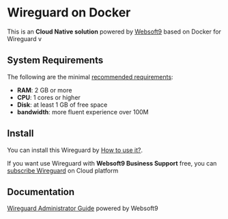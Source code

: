 # Wireguard on Docker  

This is an **Cloud Native solution** powered by [Websoft9](https://www.websoft9.com) based on Docker for Wireguard v

## System Requirements

The following are the minimal [recommended requirements](https://github.com/linuxserver/docker-wireguard):

* **RAM**: 2 GB or more
* **CPU**: 1 cores or higher
* **Disk**: at least 1 GB of free space
* **bandwidth**: more fluent experience over 100M  

## Install

You can install this Wireguard by [How to use it?](https://github.com/Websoft9/docker-library#how-to-use-it).   

If you want use Wireguard with **Websoft9 Business Support** free, you can [subscribe Wireguard](https://www.websoft9.com/apps) on Cloud platform

## Documentation

[Wireguard Administrator Guide](https://support.websoft9.com/docs/wireguard) powered by Websoft9
